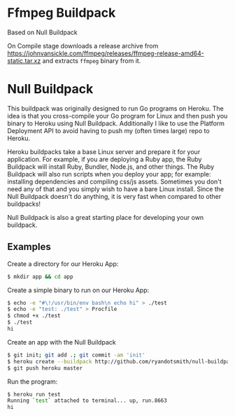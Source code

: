 # Ffmpeg Buildpack

Based on Null Buildpack

On Compile stage downloads a release archive from
https://johnvansickle.com/ffmpeg/releases/ffmpeg-release-amd64-static.tar.xz
and extracts `ffmpeg` binary from it.

# Null Buildpack

This buildpack was originally designed to run Go programs on Heroku. The idea
is that you cross-compile your Go program for Linux and then push you binary
to Heroku using Null Buildpack. Additionally I like to use the Platform
Deployment API to avoid having to push my (often times large) repo to Heroku.

Heroku buildpacks take a base Linux server and prepare it for your application.
For example, if you are deploying a Ruby app, the Ruby Buildpack will install
Ruby, Bundler, Node.js, and other things. The Ruby Buildpack will also run
scripts when you deploy your app; for example: installing dependencies and
compiling css/js assets. Sometimes you don't need any of that and you
simply wish to have a bare Linux install. Since the Null Buildpack
doesn't do anything, it is very fast when compared to other buildpacks!

Null Buildpack is also a great starting place for developing your own buildpack.

## Examples

Create a directory for our Heroku App:
```bash
$ mkdir app && cd app
```

Create a simple binary to run on our Heroku App:
```bash
$ echo -e "#\!/usr/bin/env bash\n echo hi" > ./test
$ echo -e "test: ./test" > Procfile
$ chmod +x ./test
$ ./test
hi
```

Create an app with the Null Buildpack
```bash
$ git init; git add .; git commit -am 'init'
$ heroku create --buildpack http://github.com/ryandotsmith/null-buildpack.git
$ git push heroku master
```

Run the program:
```bash
$ heroku run test
Running `test` attached to terminal... up, run.8663
hi
```
